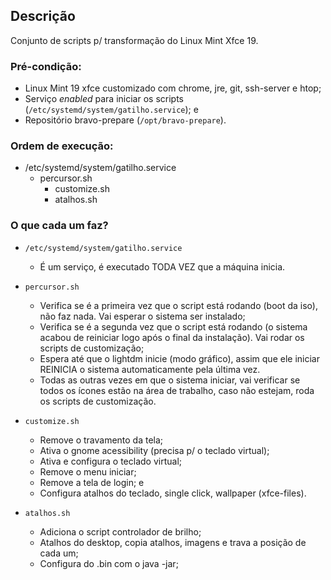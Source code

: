 ## Descrição

Conjunto de scripts p/ transformação do Linux Mint Xfce 19.

### Pré-condição:
- Linux Mint 19 xfce customizado com chrome, jre, git, ssh-server e htop;
- Serviço *enabled* para iniciar os scripts (`/etc/systemd/system/gatilho.service`); e
- Repositório bravo-prepare (`/opt/bravo-prepare`).

### Ordem de execução:
- /etc/systemd/system/gatilho.service
	- percursor.sh
		- customize.sh
		- atalhos.sh

### O que cada um faz?
- `/etc/systemd/system/gatilho.service`
	- É um serviço, é executado TODA VEZ que a máquina inicia.
- `percursor.sh`
	- Verifica se é a primeira vez que o script está rodando (boot da iso), não faz nada. Vai esperar o sistema ser instalado;
	- Verifica se é a segunda vez que o script está rodando (o sistema acabou de reiniciar logo após o final da instalação). Vai rodar os scripts de customização;
	- Espera até que o lightdm inicie (modo gráfico), assim que ele iniciar REINICIA o sistema automaticamente pela última vez.
	- Todas as outras vezes em que o sistema iniciar, vai verificar se todos os ícones estão na área de trabalho, caso não estejam, roda os scripts de customização.

- `customize.sh`
	- Remove o travamento da tela;
	- Ativa o gnome acessibility (precisa p/ o teclado virtual);
	- Ativa e configura o teclado virtual;
	- Remove o menu iniciar;
	- Remove a tela de login; e
	- Configura atalhos do teclado, single click, wallpaper (xfce-files).

- `atalhos.sh`
	- Adiciona o script controlador de brilho;
	- Atalhos do desktop, copia atalhos, imagens e trava a posição de cada um;
	- Configura do .bin com o java -jar;